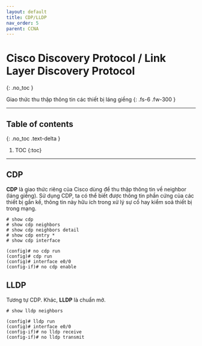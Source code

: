 ```yaml
---
layout: default
title: CDP/LLDP
nav_order: 5
parent: CCNA
---
```


# Cisco Discovery Protocol / Link Layer Discovery Protocol
{: .no_toc }

Giao thức thu thập thông tin các thiết bị láng giềng
{: .fs-6 .fw-300 }

---

## Table of contents
{: .no_toc .text-delta }

1. TOC
{:toc}

---

## CDP

__CDP__ là giao thức riêng của Cisco dùng để thu thập thông tin về neighbor (láng giềng). Sử dụng CDP, ta có thể biết được thông tin phần cứng của các thiết bị gần kề, thông tin này hữu ích trong xử lý sự cố hay kiểm soả thiết bị trong mạng.

```
# show cdp
# show cdp neighbors
# show cdp neighbors detail
# show cdp entry *
# show cdp interface
```

```
(config)# no cdp run
(config)# cdp run
(config)# interface e0/0
(config-if)# no cdp enable
```

## LLDP

Tương tự CDP. Khác, __LLDP__ là chuẩn mở.

```
# show lldp neighbors
```

```
(config)# lldp run
(config)# interface e0/0
(config-if)# no lldp receive
(config-if)# no lldp transmit
```
